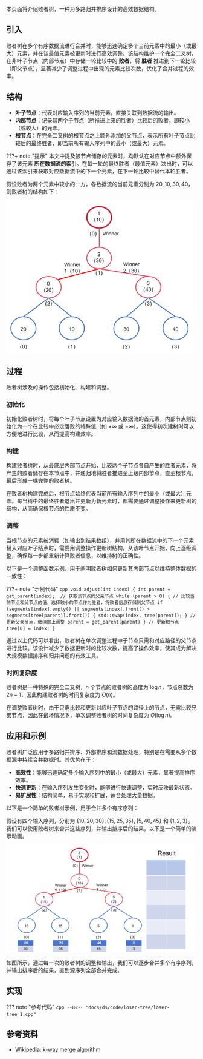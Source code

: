 本页面将介绍败者树，一种为多路归并排序设计的高效数据结构。

## 引入

败者树在多个有序数据流进行合并时，能够迅速确定多个当前元素中的最小（或最大）元素，并在该最值元素被更新时进行高效调整。该结构维护一个完全二叉树，在非叶子节点（内部节点）中存储一轮比较中的 **败者**，将 **胜者** 推进到下一轮比较（即父节点），显著减少了调整过程中出现的元素比较次数，优化了合并过程的效率。

## 结构

-   **叶子节点**：代表对应输入序列的当前元素，直接关联到数据流的输出。
-   **内部节点**：记录其两个子节点（所推进上来的胜者）比较后的败者，即较小（或较大）的元素。
-   **根节点**：在完全二叉树的根节点之上额外添加的父节点，表示所有叶子节点比较后的最终胜者，即当前所有输入序列中的最小（或最大）元素。

???+ note "提示"
    本文中提及被节点储存的元素时，均默认在对应节点中额外保存了该元素 **所在数据流的索引**。在每一轮的最终胜者（最值元素）决出时，可以通过该索引来获取对应数据流中的下一个元素，在下一轮比较中替代本轮胜者。

假设败者为两个元素中较小的一方，各数据流的当前元素分别为 $20,10,30,40$，则败者树的结构如下：

![败者树示例](./images/loser-tree-1.png)

## 过程

败者树涉及的操作包括初始化、构建和调整。

### 初始化

初始化败者树时，将每个叶子节点设置为对应输入数据流的首元素，内部节点则初始化为一个在比较中必定落败的特殊值（如 $+\infty$ 或 $-\infty$）。这使得初次建树时可以方便地进行比较，从而提高构建效率。

### 构建

构建败者树时，从最底层内部节点开始，比较两个子节点各自产生的胜者元素，将产生的败者储存在本节点中，并递归地将胜者推进至上级内部节点，直至根节点，最后形成一棵完整的败者树。

在败者树构建完成后，根节点始终代表当前所有输入序列中的最小（或最大）元素。每当树中的最终胜者退出并更新为新元素时，都需要通过调整操作来更新树的结构，从而确保根节点的性质不变。

### 调整

当根节点的元素被消费（如输出到结果数组），并用其所在数据流中的下一个元素替入对应叶子结点时，需要用调整操作更新树结构。从该叶节点开始，向上逐级调整，确保每一步都重新计算败者信息，以维持树的正确性。

以下是一个调整函数示例，用于阐明败者树如何更新其内部节点以维持整体数据的一致性：

???+ note "示例代码"
    ```cpp
    void adjust(int index) {
      int parent = get_parent(index);  // 获取该节点的父亲节点
      while (parent > 0) {
        // 比较当前节点和父节点的值，选择较小的节点作为胜者，将败者信息存储到父节点
        if (segments[index].empty() ||
            segments[index].front() > segments[tree[parent]].front()) {
          std::swap(index, tree[parent]);
        }
        // 更新父亲节点，继续向上调整
        parent = get_parent(parent)
      }
      // 更新根节点
      tree[0] = index;
    }
    ```

通过以上代码可以看出，败者树在单次调整过程中子节点只需和对应路径的父节点进行比较。该设计减少了数据更新时的比较次数，提高了操作效率，使其成为解决大规模数据排序和归并问题的有效工具。

### 时间复杂度

败者树是一种特殊的完全二叉树，$n$ 个节点的败者树的高度为 $\log n$，节点总数为 $2n-1$，因此构建败者树的时间复杂度为 $O(n)$。

在调整败者树时，由于只需比较和更新对应叶子节点的路径上的节点，无需比较兄弟节点，因此在最坏情况下，单次调整败者树的时间复杂度为 $O(\log n)$。

## 应用和示例

败者树广泛应用于多路归并排序、外部排序和流数据处理，特别是在需要从多个数据源中持续合并数据时。其优势在于：

-   **高效性**：能够迅速确定多个输入序列中的最小（或最大）元素，显著提高排序效率。
-   **快速更新**：在输入序列发生变化时，能够进行快速调整，实时反映最新状态。
-   **易扩展性**：结构简单，易于实现和扩展，适合处理大量数据。

以下是一个简单的败者树示例，用于合并多个有序序列：

假设有四个输入序列，分别为 $\{10,20,30\},\{15,25,35\},\{5,40,45\}$ 和 $\{1,2,3\}$。我们可以使用败者树来合并这些序列，并输出排序后的结果，以下是一个简单的演示动画。

![败者树演示动画](./images/loser-tree-2.apng)

如图所示，通过每一次的败者树的调整和输出，我们可以逐步合并多个有序序列，并输出排序后的结果，直到源序列全部合并完成。

## 实现

??? note "参考代码"
    ```cpp
    --8<-- "docs/ds/code/loser-tree/loser-tree_1.cpp"
    ```

## 参考资料

-   [Wikipedia: k-way merge algorithm](https://en.wikipedia.org/wiki/K-way_merge_algorithm)
